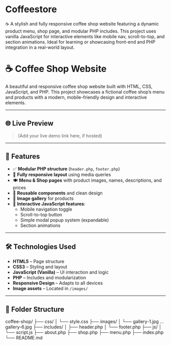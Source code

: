 # Coffeestore
☕ A stylish and fully responsive coffee shop website featuring a dynamic product menu, shop page, and modular PHP includes. This project uses vanilla JavaScript for interactive elements like mobile nav, scroll-to-top, and section animations. Ideal for learning or showcasing front-end and PHP integration in a real-world layout.
# ☕ Coffee Shop Website

A beautiful and responsive coffee shop website built with HTML, CSS, JavaScript, and PHP. This project showcases a fictional coffee shop’s menu and products with a modern, mobile-friendly design and interactive elements.

---

## 🌐 Live Preview

> (Add your live demo link here, if hosted)

---

## 📌 Features

- ✅ **Modular PHP structure** (`header.php`, `footer.php`)
- 📱 **Fully responsive layout** using media queries
- 🍽️ **Menu & Shop pages** with product images, names, descriptions, and prices
- 🍩 **Reusable components** and clean design
- 📸 **Image gallery** for products
- 🎯 **Interactive JavaScript features**:
  - Mobile navigation toggle
  - Scroll-to-top button
  - Simple modal popup system (expandable)
  - Section animations

---

## 🛠️ Technologies Used

- **HTML5** – Page structure
- **CSS3** – Styling and layout
- **JavaScript (Vanilla)** – UI interaction and logic
- **PHP** – Includes and modularization
- **Responsive Design** – Adapts to all devices
- **Image assets** – Located in `/images/`

---

## 📁 Folder Structure

coffee-shop/
├── css/
│ └── style.css
├── images/
│ └── gallery-1.jpg ... gallery-6.jpg
├── includes/
│ ├── header.php
│ └── footer.php
├── js/
│ └── script.js
├── about.php
├── shop.php
├── menu.php
├── index.php
└── README.md
